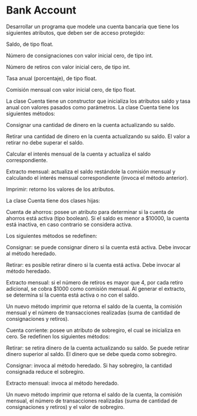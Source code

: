 # Bank Account
Desarrollar un programa que modele una cuenta bancaria que tiene los siguientes atributos, que deben ser de acceso protegido:

Saldo, de tipo float.

Número de consignaciones con valor inicial cero, de tipo int.

Número de retiros con valor inicial cero, de tipo int.

Tasa anual (porcentaje), de tipo float.

Comisión mensual con valor inicial cero, de tipo float.

La clase Cuenta tiene un constructor que inicializa los atributos saldo y tasa anual con valores pasados como parámetros. La clase Cuenta tiene los siguientes métodos:

Consignar una cantidad de dinero en la cuenta actualizando su saldo.

Retirar una cantidad de dinero en la cuenta actualizando su saldo. El valor a retirar no debe superar el saldo.

Calcular el interés mensual de la cuenta y actualiza el saldo correspondiente.

Extracto mensual: actualiza el saldo restándole la comisión mensual y calculando el interés mensual correspondiente (invoca el método anterior).

Imprimir: retorno los valores de los atributos.

La clase Cuenta tiene dos clases hijas:

Cuenta de ahorros: posee un atributo para determinar si la cuenta de ahorros está activa (tipo boolean). Si el saldo es menor a $10000, la cuenta está inactiva, en caso contrario se considera activa.

Los siguientes métodos se redefinen:

Consignar: se puede consignar dinero si la cuenta está activa. Debe invocar al método heredado.

Retirar: es posible retirar dinero si la cuenta está activa. Debe invocar al método heredado.

Extracto mensual: si el número de retiros es mayor que 4, por cada retiro adicional, se cobra $1000 como comisión mensual. Al generar el extracto, se determina si la cuenta está activa o no con el saldo.

Un nuevo método imprimir que retorna el saldo de la cuenta, la comisión mensual y el número de transacciones realizadas (suma de cantidad de consignaciones y retiros).

Cuenta corriente: posee un atributo de sobregiro, el cual se inicializa en cero. Se redefinen los siguientes métodos:

Retirar: se retira dinero de la cuenta actualizando su saldo. Se puede retirar dinero superior al saldo. El dinero que se debe queda como sobregiro.

Consignar: invoca al método heredado. Si hay sobregiro, la cantidad consignada reduce el sobregiro.

Extracto mensual: invoca al método heredado.

Un nuevo método imprimir que retorna el saldo de la cuenta, la comisión mensual, el número de transacciones realizadas (suma de cantidad de consignaciones y retiros) y el valor de sobregiro.
